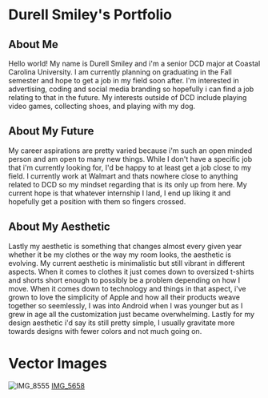 # Durell Smiley's Portfolio

## About Me 

Hello world! My name is Durell Smiley and i'm a senior DCD major at Coastal Carolina University. I am currently planning on graduating in the Fall semester and hope to get a job in my field soon after. I'm interested in advertising, coding and social media branding so hopefully i can find a job relating to that in the future. My interests outside of DCD include playing video games, collecting shoes, and playing with my dog.

## About My Future

My career aspirations are pretty varied because i'm such an open minded person and am open to many new things. While I don't have a specific job that i'm currently looking for, I'd be happy to at least get a job close to my field. I currently work at Walmart and thats nowhere close to anything related to DCD so my mindset regarding that is its only up from here. My current hope is that whatever internship I land, I end up liking it and hopefully get a position with them so fingers crossed.

## About My Aesthetic

Lastly my aesthetic is something that changes almost every given year whether it be my clothes or the way my room looks, the aesthetic is evolving. My current aesthetic is minimalistic but still vibrant in different aspects. When it comes to clothes it just comes down to oversized t-shirts and shorts short enough to possibly be a problem depending on how I move. When it comes down to technology and things in that aspect, i've grown to love the simplicity of Apple and how all their products weave together so seemlessly, I was into Android when I was younger but as I grew in age all the customization just became overwhelming. Lastly for my design aesthetic i'd say its still pretty simple, I usually gravitate more towards designs with fewer colors and not much going on.

# Vector Images

![IMG_8555](https://user-images.githubusercontent.com/58044396/116488425-5c12e100-a860-11eb-9500-9bea0d5d9b8a.jpg)
[IMG_5658](https://user-images.githubusercontent.com/58044396/116488413-53baa600-a860-11eb-98a1-aa9ca62b7f33.jpg)



